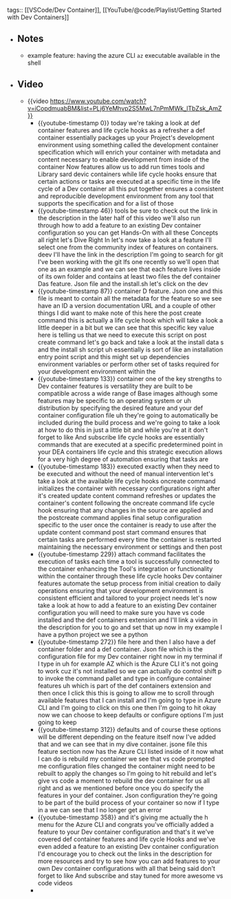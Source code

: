 tags:: [[VSCode/Dev Container]], [[YouTube/@code/Playlist/Getting Started with Dev Containers]]

- ## Notes
	- example feature: having the azure CLI `az` executable available in the shell
- ## Video
	- {{video https://www.youtube.com/watch?v=iCopdmuabBM&list=PLj6YeMhvp2S5MwL7nPmMWk_lTbZsk_AmZ}}
		- {{youtube-timestamp 0}} today we're taking a look at def container features and life cycle hooks as a refresher a def container essentially packages up your Project's development environment using something called the development container specification which will enrich your container with metadata and content necessary to enable development from inside of the container Now features allow us to add run times tools and Library sard devic containers while life cycle hooks ensure that certain actions or tasks are executed at a specific time in the life cycle of a Dev container all this put together ensures a consistent and reproducible development environment from any tool that supports the specification and for a list of those
		- {{youtube-timestamp 46}} tools be sure to check out the link in the description in the later half of this video we'll also run through how to add a feature to an existing Dev container configuration so you can get Hands-On with all these Concepts all right let's Dive Right In let's now take a look at a feature I'll select one from the community index of features on containers. deev I'll have the link in the description I'm going to search for git I've been working with the git lfs one recently so we'll open that one as an example and we can see that each feature lives inside of its own folder and contains at least two files the def container Das feature. Json file and the install.sh let's click on the dev
		- {{youtube-timestamp 87}} container D feature. Json one and this file is meant to contain all the metadata for the feature so we see have an ID a version documentation URL and a couple of other things I did want to make note of this here the post create command this is actually a life cycle hook which will take a look a little deeper in a bit but we can see that this specific key value here is telling us that we need to execute this script on post create command let's go back and take a look at the install data s and the install sh script uh essentially is sort of like an installation entry point script and this might set up dependencies environment variables or perform other set of tasks required for your development environment within the
		- {{youtube-timestamp 133}} container one of the key strengths to Dev container features is versatility they are built to be compatible across a wide range of Base images although some features may be specific to an operating system or uh distribution by specifying the desired feature and your def container configuration file uh they're going to automatically be included during the build process and we're going to take a look at how to do this in just a little bit and while you're at it don't forget to like And subscribe life cycle hooks are essentially commands that are executed at a specific predetermined point in your DEA containers life cycle and this strategic execution allows for a very high degree of automation ensuring that tasks are
		- {{youtube-timestamp 183}} executed exactly when they need to be executed and without the need of manual intervention let's take a look at the available life cycle hooks oncreate command initializes the container with necessary configurations right after it's created update content command refreshes or updates the container's content following the oncreate command life cycle hook ensuring that any changes in the source are applied and the postcreate command applies final setup configuration specific to the user once the container is ready to use after the update content command post start command ensures that certain tasks are performed every time the container is restarted maintaining the necessary environment or settings and then post
		- {{youtube-timestamp 229}} attach command facilitates the execution of tasks each time a tool is successfully connected to the container enhancing the Tool's integration or functionality within the container through these life cycle hooks Dev container features automate the setup process from initial creation to daily operations ensuring that your development environment is consistent efficient and tailored to your project needs let's now take a look at how to add a feature to an existing Dev container configuration you will need to make sure you have vs code installed and the def containers extension and I'll link a video in the description for you to go and set that up now in my example I have a python project we see a python
		- {{youtube-timestamp 272}} file here and then I also have a def container folder and a def container. Json file which is the configuration file for my Dev container right now in my terminal if I type in uh for example AZ which is the Azure CLI it's not going to work cuz it's not installed so we can actually do control shift p to invoke the command pallet and type in configure container features uh which is part of the def containers extension and then once I click this this is going to allow me to scroll through available features that I can install and I'm going to type in Azure CLI and I'm going to click on this one then I'm going to hit okay now we can choose to keep defaults or configure options I'm just going to keep
		- {{youtube-timestamp 312}} defaults and of course these options will be different depending on the feature itself now I've added that and we can see that in my dive container. jsone file this feature section now has the Azure CLI listed inside of it now what I can do is rebuild my container we see that vs code prompted me configuration files changed the container might need to be rebuilt to apply the changes so I'm going to hit rebuild and let's give vs code a moment to rebuild the dev container for us all right and as we mentioned before once you do specify the features in your def container. Json configuration they're going to be part of the build process of your container so now if I type in a we can see that I no longer get an error
		- {{youtube-timestamp 358}} and it's giving me actually the h menu for the Azure CLI and congrats you've officially added a feature to your Dev container configuration and that's it we've covered def container features and life cycle Hooks and we've even added a feature to an existing Dev container configuration I'd encourage you to check out the links in the description for more resources and try to see how you can add features to your own Dev container configurations with all that being said don't forget to like And subscribe and stay tuned for more awesome vs code videos
		-